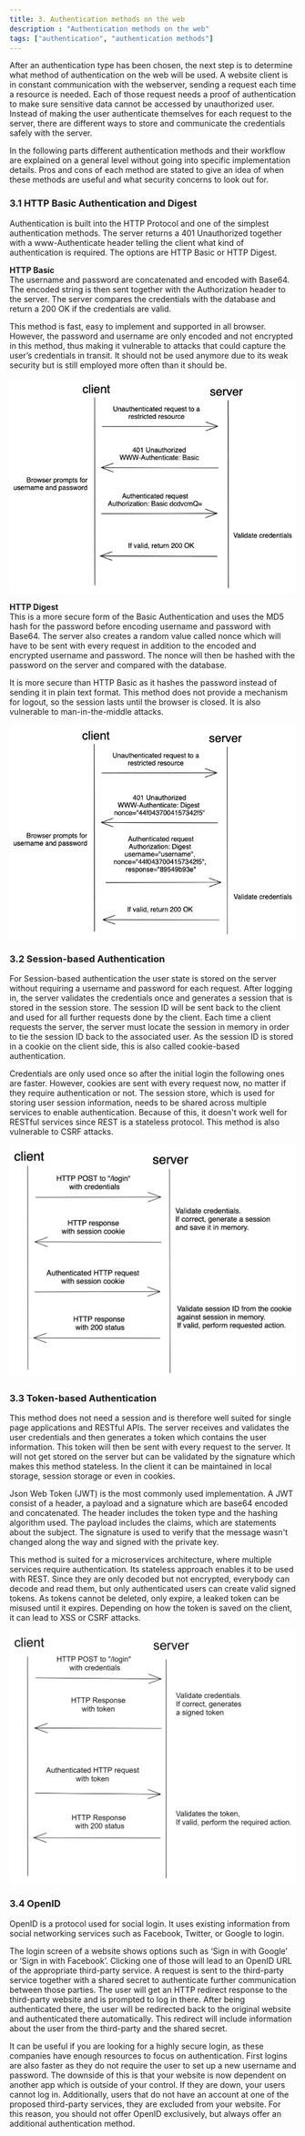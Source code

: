 ```yaml
---
title: 3. Authentication methods on the web
description : "Authentication methods on the web"
tags: ["authentication", "authentication methods"]
---
```


After an authentication type has been chosen, the next step is to determine what method of authentication on the web will be used. A website client is in constant communication with the webserver, sending a request each time a resource is needed. Each of those request needs a proof of authentication to make sure sensitive data cannot be accessed by unauthorized user. Instead of making the user authenticate themselves for each request to the server, there are different ways to store and communicate the credentials safely with the server.

In the following parts different authentication methods and their workflow are explained on a general level without going into specific implementation details. Pros and cons of each method are stated to give an idea of when these methods are useful and what security concerns to look out for.

### 3.1 HTTP Basic Authentication and Digest
Authentication is built into the HTTP Protocol and one of the simplest authentication methods. The server returns a 401 Unauthorized together with a www-Authenticate header telling the client what kind of authentication is required. The options are HTTP Basic or HTTP Digest.

__HTTP Basic__ \
The username and password are concatenated and encoded with Base64. The encoded string is then sent together with the Authorization header to the server. The server compares the credentials with the database and return a 200 OK if the credentials are valid.

This method is fast, easy to implement and supported in all browser. However, the password and username are only encoded and not encrypted in this method, thus making it vulnerable to attacks that could capture the user’s credentials in transit. It should not be used anymore due to its weak security but is still employed more often than it should be.

![HTTP Basic Authentication Flow](/webhandbook/authentication/images/basic_auth.png?width=40pc)

__HTTP Digest__\
This is a more secure form of the Basic Authentication and uses the MD5 hash for the password before encoding username and password with Base64. The server also creates a random value called nonce which will have to be sent with every request in addition to the encoded and encrypted username and password. The nonce will then be hashed with the password on the server and compared with the database.

It is more secure than HTTP Basic as it hashes the password instead of sending it in plain text format. This method does not provide a mechanism for logout, so the session lasts until the browser is closed. It is also vulnerable to man-in-the-middle attacks.

![HTTP Digest Authentication Flow](/webhandbook/authentication/images/digest_auth.png?width=40pc)


### 3.2 Session-based Authentication
For Session-based authentication the user state is stored on the server without requiring a username and password for each request. After logging in, the server validates the credentials once and generates a session that is stored in the session store. The session ID will be sent back to the client and used for all further requests done by the client. Each time a client requests the server, the server must locate the session in memory in order to tie the session ID back to the associated user. As the session ID is stored in a cookie on the client side, this is also called cookie-based authentication.

Credentials are only used once so after the initial login the following ones are faster. However, cookies are sent with every request now, no matter if they require authentication or not. The session store, which is used for storing user session information, needs to be shared across multiple services to enable authentication. Because of this, it doesn't work well for RESTful services since REST is a stateless protocol. This method is also vulnerable to CSRF attacks.

![Session-based Authentication Flow](/webhandbook/authentication/images/session_auth.png?width=40pc)

### 3.3 Token-based Authentication
This method does not need a session and is therefore well suited for single page applications and RESTful APIs. The server receives and validates the user credentials and then generates a token which contains the user information. This token will then be sent with every request to the server. It will not get stored on the server but can be validated by the signature which makes this method stateless. In the client it can be maintained in local storage, session storage or even in cookies.

Json Web Token (JWT) is the most commonly used implementation. A JWT consist of a header, a payload and a signature which are base64 encoded and concatenated. The header includes the token type and the hashing algorithm used. The payload includes the claims, which are statements about the subject. The signature is used to verify that the message wasn't changed along the way and signed with the private key.

This method is suited for a microservices architecture, where multiple services require authentication. Its stateless approach enables it to be used with REST. Since they are only decoded but not encrypted, everybody can decode and read them, but only authenticated users can create valid signed tokens. As tokens cannot be deleted, only expire, a leaked token can be misused until it expires. Depending on how the token is saved on the client, it can lead to XSS or CSRF attacks.

![Token-based Authentication Flow](/webhandbook/authentication/images/token_auth.png?width=40pc)

### 3.4 OpenID
OpenID is a protocol used for social login. It uses existing information from social networking services such as Facebook, Twitter, or Google to login.

The login screen of a website shows options such as ‘Sign in with Google’ or ‘Sign in with Facebook’. Clicking one of those will lead to an OpenID URL of the appropriate third-party service. A request is sent to the third-party service together with a shared secret to authenticate further communication between those parties. The user will get an HTTP redirect response to the third-party website and is prompted to log in there. After being authenticated there, the user will be redirected back to the original website and authenticated there automatically. This redirect will include information about the user from the third-party and the shared secret.

It can be useful if you are looking for a highly secure login, as these companies have enough resources to focus on authentication. First logins are also faster as they do not require the user to set up a new username and password. The downside of this is that your website is now dependent on another app which is outside of your control. If they are down, your users cannot log in. Additionally, users that do not have an account at one of the proposed third-party services, they are excluded from your website. For this reason, you should not offer OpenID exclusively, but always offer an additional authentication method.